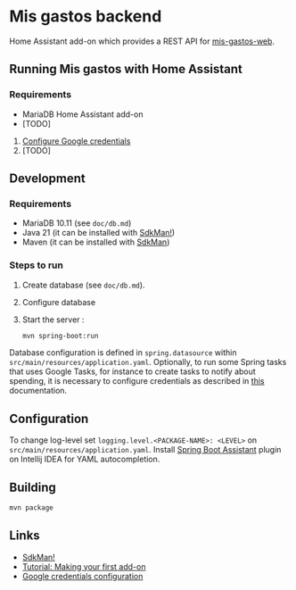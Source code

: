 # Mis gastos backend

Home Assistant add-on which provides a REST API for [mis-gastos-web](https://github.com/brunopk/mis-gastos-web).

## Running Mis gastos with Home Assistant

### Requirements

- MariaDB Home Assistant add-on
- [TODO]


1. [Configure Google credentials](doc/google.md) 
2. [TODO]

## Development

### Requirements

- MariaDB 10.11 (see `doc/db.md`)
- Java 21 (it can be installed with [SdkMan!](https://sdkman.io/))
- Maven (it can be installed with [SdkMan](https://sdkman.io/))

### Steps to run

1. Create database (see `doc/db.md`).
2. Configure database
3. Start the server :

    ```bash
    mvn spring-boot:run
    ```

Database configuration is defined in `spring.datasource` within `src/main/resources/application.yaml`. Optionally, to run some Spring tasks that uses Google Tasks, for instance to create tasks to notify about spending, it is necessary to configure credentials as described in [this](doc/google.md) documentation.

## Configuration

To change log-level set `logging.level.<PACKAGE-NAME>: <LEVEL>` on `src/main/resources/application.yaml`. Install [Spring Boot Assistant](https://plugins.jetbrains.com/plugin/17747-spring-boot-assistant) plugin on Intellij IDEA for YAML autocompletion.

## Building

```bash
mvn package
```

## Links

- [SdkMan!](https://sdkman.io/)
- [Tutorial: Making your first add-on](https://developers.home-assistant.io/docs/add-ons/tutorial)
- [Google credentials configuration](/doc/google.md)
